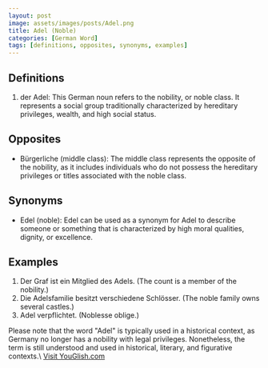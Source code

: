 ```yaml
---
layout: post
image: assets/images/posts/Adel.png
title: Adel (Noble)
categories: [German Word]
tags: [definitions, opposites, synonyms, examples]
---
```


## Definitions

1. der Adel: This German noun refers to the nobility, or noble class. It represents a social group traditionally characterized by hereditary privileges, wealth, and high social status.

## Opposites

- Bürgerliche (middle class): The middle class represents the opposite of the nobility, as it includes individuals who do not possess the hereditary privileges or titles associated with the noble class.

## Synonyms

- Edel (noble): Edel can be used as a synonym for Adel to describe someone or something that is characterized by high moral qualities, dignity, or excellence.

## Examples

1. Der Graf ist ein Mitglied des Adels. (The count is a member of the nobility.)
2. Die Adelsfamilie besitzt verschiedene Schlösser. (The noble family owns several castles.)
3. Adel verpflichtet. (Noblesse oblige.)

Please note that the word "Adel" is typically used in a historical context, as Germany no longer has a nobility with legal privileges. Nonetheless, the term is still understood and used in historical, literary, and figurative contexts.\ <a id="yg-widget-0" class="youglish-widget" data-query="Adel" data-lang="german" data-components="8412" data-auto-start="0" data-bkg-color="theme_light" data-title="How%20to%20pronounce%20Adel%20in%20German"  rel="nofollow" href="https://youglish.com">Visit YouGlish.com</a><script async src="https://youglish.com/public/emb/widget.js" charset="utf-8"></script>